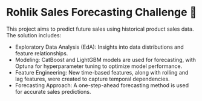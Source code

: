 # Rohlik Sales Forecasting Challenge 🎯
This project aims to predict future sales using historical product sales data. The solution includes:

- Exploratory Data Analysis (EdA): Insights into data distributions and feature relationships.
- Modeling: CatBoost and LightGBM models are used for forecasting, with Optuna for hyperparameter tuning to optimize model performance.
- Feature Engineering: New time-based features, along with rolling and lag features, were created to capture temporal dependencies.
- Forecasting Approach: A one-step-ahead forecasting method is used for accurate sales predictions.
